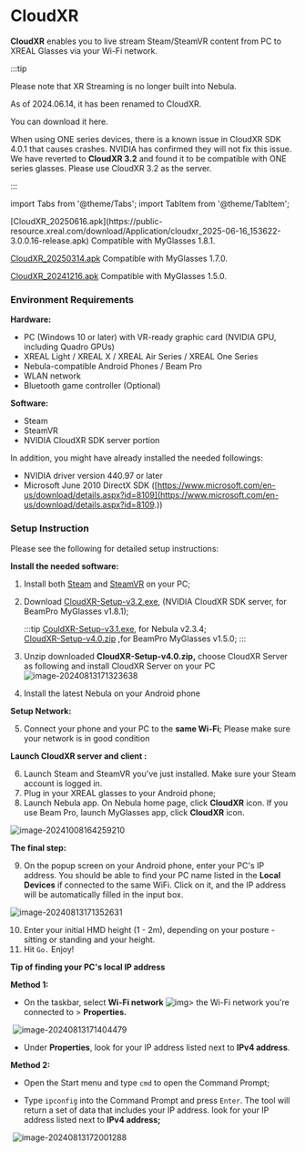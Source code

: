 # CloudXR

**CloudXR** enables you to live stream Steam/SteamVR content from PC to XREAL Glasses via your Wi-Fi network. 

:::tip

Please note that XR Streaming is no longer built into Nebula. 

As of 2024.06.14, it has been renamed to CloudXR. 

You can download it here.


When using ONE series devices, there is a known issue in CloudXR SDK 4.0.1 that causes crashes. NVIDIA has confirmed they will not fix this issue. We have reverted to **CloudXR 3.2** and found it to be compatible with ONE series glasses. Please use CloudXR 3.2 as the server.

:::

import Tabs from '@theme/Tabs';
import TabItem from '@theme/TabItem';


<Tabs>

  
  <TabItem value="CloudXR v3.2" label="CloudXR v3.2">
   [CloudXR_20250616.apk](https://public-resource.xreal.com/download/Application/cloudxr_2025-06-16_153622-3.0.0.16-release.apk)
   Compatible with MyGlasses 1.8.1.
   
  </TabItem>


  <TabItem value="CloudXR v4.0" label="CloudXR v4.0" default>

 [CloudXR_20250314.apk](https://public-resource.xreal.com/download/Application/cloudxr_2025-03-04_103403-3.0.0.14-release.apk)
 Compatible with MyGlasses 1.7.0. 
 


[CloudXR_20241216.apk](https://public-resource.xreal.com/download/Application/cloudxr_2024-12-16_155919-2.4.0.13-release.apk)
Compatible with MyGlasses 1.5.0.
</TabItem>

</Tabs>

### **Environment Requirements**

**Hardware:**

- PC (Windows 10 or later) with VR-ready graphic card (NVIDIA GPU, including Quadro GPUs)
- XREAL Light / XREAL X / XREAL Air Series / XREAL One Series
- Nebula-compatible Android Phones / Beam Pro
- WLAN network
- Bluetooth game controller (Optional)

**Software:**

- Steam
- SteamVR
- NVIDIA CloudXR SDK server portion

In addition, you might have already installed the needed followings:

- NVIDIA driver version 440.97 or later
- Microsoft June 2010 DirectX SDK ([https://www.microsoft.com/en-us/download/details.aspx?id=8109](https://www.microsoft.com/en-us/download/details.aspx?id=8109.))

### Setup Instruction

Please see the following for detailed setup instructions:

**Install the needed software:**

1. Install both [Steam](https://store.steampowered.com/about/) and [SteamVR](https://store.steampowered.com/app/250820/SteamVR/) on your PC;

2. Download  [CloudXR-Setup-v3.2.exe](https://public-resource.xreal.com/download/CloudXR-Setup/CloudXR-Setup-v3.2.exe), (NVIDIA CloudXR SDK server, for BeamPro MyGlasses v1.8.1);

   :::tip
   [CouldXR-Setup-v3.1.exe](https://public-resource.xreal.com/download/CloudXR-Setup/CloudXR-Setup-v3.1.exe), for Nebula v2.3.4;   
   [CloudXR-Setup-v4.0.zip](https://public-resource.xreal.com/download/CloudXR-Setup/CloudXR-Setup-v4.0.zip) ,for BeamPro MyGlasses v1.5.0;
   :::

3. Unzip downloaded **CloudXR-Setup-v4.0.zip,** choose CloudXR Server as following and install CloudXR Server on your PC 
   ![image-20240813171323638](https://pub-8dffc52979c34362aa2dbe3a43f0792a.r2.dev/image-20240813171323638.png)

4. Install the latest Nebula on your Android phone

**Setup Network:**

5. Connect your phone and your PC to the **same Wi-Fi**; Please make sure your network is in good condition

**Launch CloudXR server and client :**

6. Launch Steam and SteamVR you've just installed. Make sure your Steam account is logged in.
7. Plug in your XREAL glasses to your Android phone;
8. Launch Nebula app. On Nebula home page, click **CloudXR** icon. If you use Beam Pro, launch MyGlasses app, click **CloudXR** icon.

![image-20241008164259210](https://pub-8dffc52979c34362aa2dbe3a43f0792a.r2.dev/image-20241008164259210.png)

**The final step:**

9. On the popup screen on your Android phone, enter your PC's IP address. You should be able to find your PC name listed in the **Local Devices** if connected to the same WiFi. Click on it, and the IP address will be automatically filled in the input box.

![image-20240813171352631](https://pub-8dffc52979c34362aa2dbe3a43f0792a.r2.dev/image-20240813171352631.png)

10. Enter your initial HMD height (1 - 2m), depending on your posture - sitting or standing and your height.
11. Hit `Go.` Enjoy!



**Tip of finding your PC's local IP address**

**Method 1:**

- On the taskbar, select **Wi-Fi network** ![img](https://xreal.gitbook.io/~gitbook/image?url=https%3A%2F%2Fcontent.gitbook.com%2Fcontent%2FyXoV7SMVFQhr75lOIoQv%2Fblobs%2Fgyn60eFQ5AQywJmKbmD8%2Fimage.png&width=43&dpr=4&quality=100&sign=09d7ffdd1c83fdeab2d9f15a07756eb8f9f5c09e706481e31c6123a50dc9600d)> the Wi-Fi network you're connected to > **Properties.**

​       ![image-20240813171404479](https://pub-8dffc52979c34362aa2dbe3a43f0792a.r2.dev/image-20240813171404479.png)

- Under **Properties**, look for your IP address listed next to **IPv4 address**.

**Method 2:**

- Open the Start menu and type `cmd` to open the Command Prompt;

- Type `ipconfig` into the Command Prompt and press `Enter`. The tool will return a set of data that includes your IP address. look for your IP address listed next to **IPv4 address;**

​       ![image-20240813172001288](https://pub-8dffc52979c34362aa2dbe3a43f0792a.r2.dev/image-20240813172001288.png)

